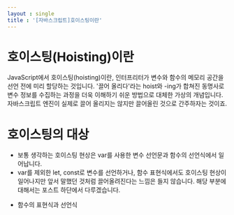 ```yaml
---
layout : single
title : '[자바스크립트]호이스팅이란'
---
```


호이스팅(Hoisting)이란
===
JavaScript에서 호이스팅(hoisting)이란, 인터프리터가 변수와 함수의 메모리 공간을 선언 전에 미리 할당하는 것입니다. '끌어 올리다'라는 hoist와 -ing가 합쳐진 동명사로 변수 정보를 수집하는 과정을 더욱 이해하기 쉬운 방법으로 대체한 가상의 개념입니다. 자바스크립트 엔진이 실제로 끌어 올리지는 않지만 끌어올린 것으로 간주하자는 것이죠.
   

호이스팅의 대상
===
* 보통 생각하는 호이스팅 현상은 var를 사용한 변수 선언문과 함수의 선언식에서 일어납니다.   
* var를 제외한 let, const로 변수를 선언하거나, 함수 표현식에서도 호이스팅 현상이 일어나지만 앞서 말했던 것처럼 끌어올려진다는 느낌은 들지 않습니다. 해당 부분에 대해서는 포스트 하단에서 다루겠습니다.    
- 함수의 표현식과 선언식   
<!--   
```js
function a(){//함수 선언식
    console.log('함수의 선언식');
}

var b = function(){//햠수 표현식
    console.log('함수의 표현식');
}
```
   
- 간단하게 정리하자면 일반적인 방식은 function을 사용하여 선언한 함수를 선언식
- var b = function(){}처럼 함수를 변수에 할당한 방식을 표현식이라고 합니다.
   

   
함수와 변수의 호이스팅
===
   
함수와 변수의 호이스팅이 어떤 방식으로 일어나는지 코드로 설명하면 간단하니 밑의 예제를 보겠습니다.
---

+ 변수의 호이스팅(var, let, const)   
    
```js
let a = 1;
var b = 2;
const c = 3;
```
해당 코드를 실행하게 되면, 밑의 순서로 선언과 할당이 이루어집니다.
   
```js
var b;//1.변수 선언 부부만 최상단으로 끌어 올려지고,b에 undefined를 할당 받습니다.
let a = 1;//2.let으로 선언한 변수에는 호이스팅이 일어나지 않습니다.
b = 2;//3.처음 var로 선언한 b의 위치에서 b의 값에 2를 할당 받습니다.
const c =3;//4.const로 선언한 변수에도 마찬가지로 호이스팅이 일어나지 않습니다.
```
호이스팅이 일어나서 해당 컨텍스트의 최상단에 변수의 선언이 이루어집니다. 호이스팅은 변수의 선언 부분만 상단에 위치하게 되어, 값은 undefined가 할당되고 처음 var로 선언한 위치에서 값을 할당받게 됩니다.

+ 함수의 호이스팅

```js
function a(){ 
    console.log('함수 선언식');
}
var b = function(){ 
    console.log('함수 표현식');
}

```
해당 코드를 실행하게 되면, 밑의 순서로 선언과 할당이 이루어집니다.

```js
var a = function a(){ }//1.함수 호이스팅
var b;//2.변수 호아스팅, undefined할당
b = function(){ }//3.변수값 할당
```
함수도 변수와 마찬가지로 호이스팅이 일어나서 선언 부분과 표현식의 선언만 해당 컨텍스트의 최상단에 끌어올려지게 됩니다. (함수 내부의 코드를 실행 하는 건 예) a(); 로 함수를 호출했을 때 이루어집니다.)
   


+ 변수와 함수의 호이스팅
   
var와 함수 표현식의 호이스팅 우선순위는 없으며, 먼저 작성한 코드 순서대로 실행됩니다.   
예)
```js
let a = 1;
function b() {
    var c;
    function c() { }
    console.log(c);
    c = 'C';
    console.log(c);
}
b();
```
해당 코드에 호이스팅이 일어나서 실행되는 순서를 코드로 표현하자면
   

```js
var b = function b(){//1.함수 선언부분 호이스팅
    //함수가 호출되어야 함수 내부 코드 실행
    var c; //4.함수 내부 변수 호이스팅, undefined
    var c = function() { }//5. 함수 내부 함수 호이스팅
    console.log(c); //6. [Function: c]
    c = 'C';//7. 변수c에 C 재할당
    console.log(c);//8. C
}
let a = 1;//2.let은 호이스팅이 일어나지 않음
b();//3.b함수 호출
```
위 코드를 정리하자면
   
1. 메모리 공간을 확보하고, 확보된 공간의 주솟값을 변수 b에 연결합니다.
2. 변수 a를 선언하고, 값1을 할당합니다.
3. 함수 b를 다른 메모리 공간에 저장하고, 그 주소값을 변수 b에 할당합니다
4. b 함수를 호출하고, 호출 후 함수 내부의 코드를 실행합니다.
5. 호이스팅이 순서대로 일어나 변수 c를 선언합니다. (위 코드의 4번 순서, 값 : undefined)
6. c라는 이름의 변수가 이미 있으므로 함수 c를 해당 변수에 할당합니다. (5번)
7. 변수 c에 'C'를 재할당합니다. 
   
   
   
함수 선언문과 호이스팅의 위험성
===
함수 선언문의 호이스팅 현상 때문에 자바스크립트 초보자분들에게는 다소 혼란스러울 수 있는 개념입니다. 코드를 제대로 작성했음에도 불구하고 에러가 난다거나, 원하는 결과물이 나오지 않을 수도 있습니다.
코드로 예를 들어보겠습니다.

```js
var a = 1;
var b = 2;

sumNum();

var sumNum = function(){
    console.log(a+b);
}
```
해당 코드 결과물로 TypeError: sumNum is not a function가 출력되는데
호이스팅 현상에 의해 sunNum함수를 호출했을 때 sumNum은 undefined이기 때문에 TypeError가 발생했습니다.
지금처럼 에러가 발생할 경우도 있지만, 코드가 매우 긴 파일에서 중간에 문제가 생긴다면 상황이 더욱 문제가 커질 수 있습니다.
```js
function sum(x,y){
    return x+y;
}
var a = sum(1,2);
console.log(a);

var sum = function(x,y){
    return x + '+' + y + '=' + (x+y);
}

var c = sum(1,2);

console.log(c);
```
원활한 작업 진행을 위해서 전역 공간에 동명의 함수를 중복으로 선언하는 일은 없어야 하지만 극단적인 예로 상단의 코드가 1000줄이 넘는 매우 긴 코드의 중간에 작성된 상태로 커밋과 머지를 했다고 가정했을 때, 사용자가 함수 표현식으로 선언한 결괏값을 의도하고 sum 함수를 실행하지만, 결과값으로 문자열이 포함된 값을 받습니다. 하지만, 잘못된 값을 전달받았음에도 불구하고 자바스크립트의 암묵적 형변환에 의해 에러가 없이 의도하지 않은 값이 출력된다면 어떤 코드가 문제인지 어디서부터 어떻게 찾아야 할지 엄두도 나지 않습니다.
   
호이스팅에 대해 알아보고 있으면 코드가 복잡하게만 느껴지고 단점이 크게 느껴집니다.
그런데 왜 호이스팅에 대해 알아야 할까요?
코드의 가독성과 유지보수를 위해서는 호이스팅이 일어나지 않도록 코드를 작성하는게 좋지만, ES6 이전에 사용하던 코드에서는 아직 호이스팅이 일어나는 코드가 많고 아직까지 해당 코드를 사용하고 있는 경우가 있기 때문에 아직까지는 호이스팅에 대해 이해하고 있어야 합니다.

참조
===
+ [MDN](https://developer.mozilla.org/ko/docs/Glossary/Hoisting)   
+ 코어 자바스크립트
-->